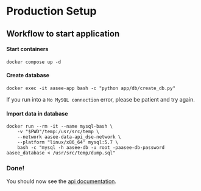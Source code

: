 # Production Setup

## Workflow to start application

#### Start containers

```
docker compose up -d
```

#### Create database

```
docker exec -it aasee-app bash -c "python app/db/create_db.py"
```

If you run into a `No MySQL connection` error, please be patient and try again.

#### Import data in database

```
docker run --rm -it --name mysql-bash \
    -v "$PWD"/temp:/usr/src/temp \
    --network aasee-data-api_dse-network \
    --platform "linux/x86_64" mysql:5.7 \
    bash -c "mysql -h aasee-db -u root -paasee-db-password aasee_database < /usr/src/temp/dump.sql"
```

### Done!

You should now see the [api documentation](http:0.0.0.0:8000/docs).
